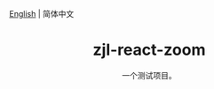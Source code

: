 [English](./README.md) | 简体中文

<h1 align="center">zjl-react-zoom</h1>

<div align="center">

一个测试项目。
